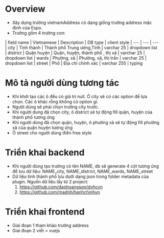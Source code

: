 # Overview

- Xây dựng trường vietnamAddress có dạng giống trường address mặc định của Espo. 
- Trường gồm 4 trường con:
   
| field name | Vietnamese | Description | DB type | client style
| --- | --- | ---
| city | Tỉnh thành | Thành phố Trung ương,Tỉnh | varchar 25 | dropdown list
| district | Quận huyện | Quận, huyện, thành phố , thị xã | varchar 25 | dropdown list
| wards | Phường, xã | Phường, xã, thị trấn | varchar 25 | dropdown list
| street | Phố | Địa chỉ chính xác | varchar 255 | typing

# Mô tả người dùng tương tác

- Khi khởi tạo các ô đều có giá trị null. Ô city sẽ có các option để lựa chọn. Các ô khác rỗng không có option gì.
- Người dùng sẽ phải chọn trường city trước. 
- Khi người dung đã chọn city, ô district sẽ tự động fill quận, huyện của thành phố tương ứng
- Khi người dùng đã chọn quận, huyện, ô phường xã sẽ tự động fill phường xã của quận huyện tương ứng
- Ô street cho người dùng điền free style

# Triển khai backend

- Khi người dùng tạo trường có tên NAME, db sẽ generate 4 cột tương ứng để lưu dữ liệu: NAME_city, NAME_district, NAME_wards, NAME_street
- Dữ liệu tỉnh thành phố lưu dưới dạng json trong folder metadata của plugin. Nguồn dữ liệu lấy từ 2 project:
    1. https://github.com/daohoangson/dvhcvn  
    2. https://github.com/madnh/hanhchinhvn

# Triển khai frontend

- Giai đoạn 1 tham khảo trường address
- Giai đoạn 2 viết = vuejs